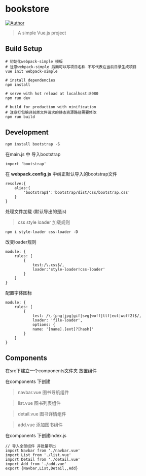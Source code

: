 # bookstore

[![Author](https://img.shields.io/badge/author-gggoe-green.svg?style=flat-square)](https://github.com/gggoe)

> A simple Vue.js project

## Build Setup

```
# 初始化webpack-simple 模板
# 注意webpack-simple 后面可以写项目名称 不写代表在当前目录生成项目
vue init webpack-simple

# install dependencies
npm install

# serve with hot reload at localhost:8080
npm run dev

# build for production with minification
# 注意打包编译前原文件请求的静态资源路径需要修改
npm run build
```

## Development

```
npm install bootstrap -S
```

在main.js 中 导入bootstrap
```
import 'bootstrap'
```

在  __webpack.config.js__ 中纠正默认导入的bootstrap文件
```
resolve:{
    alias:{
        'bootstrap$':'bootstrap/dist/css/bootstrap.css'
    }
}
```

处理文件加载 (默认导出的是js)
> css style loader 加载规则
```
npm i style-loader css-loader -D
```

改变loader规则
```
module: {
    rules: [
        {
            test:/\.css$/,
            loader:'style-loader!css-loader'
        }
    ]
}
```

配置字体图标
```
module: {
    rules: [
        {
            test: /\.(png|jpg|gif|svg|woff|ttf|eot|woff2)$/,
            loader: 'file-loader',
            options: {
            name: '[name].[ext]?[hash]'
        }
    ]
}
```

## Components

在src下建立一个components文件夹 放置组件

在components 下创建

> navbar.vue 图书导航组件

> list.vue   图书列表组件

> detail.vue 图书详情组件

> add.vue    添加图书组件

在components 下创建index.js

```
// 导入全部组件 并批量导出
import Navbar from './navbar.vue'
import List from './list.vue'
import Detail from './detail.vue'
import Add from './add.vue'
export {Navbar,List,Detail,,Add}
```

